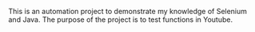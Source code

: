 This is an automation project to demonstrate my knowledge of Selenium and Java. The purpose of the project is to test functions in Youtube.
